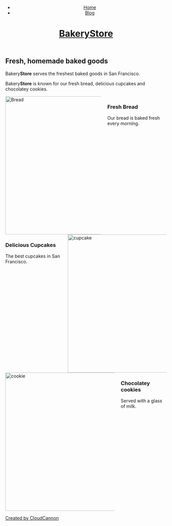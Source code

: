 <!doctype html>
<html lang="en">
  <head>
    <meta charset="utf-8">
    <title>Home Page</title>
    <link rel="stylesheet" href="/css/style.css">
    <link rel="stylesheet" href="http://fonts.googleapis.com/css?family=Source+Sans+Pro:200,300,400,700" media="all">
  </head>
  <body>
    <header>
      <div class="container">
        <nav class="main-nav">
          <ul>
            <li><a href="/">Home</a></li>
            <li><a href="/blog.html">Blog</a></li>
          </ul>
        </nav>
        <h1><a href="/">Bakery<strong>Store</strong></a></h1>
      </div>
    </header>
    <div class="content">
      <section class="hero">
        <div class="small-container">
          <h2>Fresh, homemade baked goods</h2>
          <p class="sub-text">Bakery<strong>Store</strong> serves the freshest baked goods in San Francisco.</p>
        </div>
      </section>
      <div class="container">
        <p class="post-hero center-text spacing">Bakery<strong>Store</strong> is known for our fresh bread, delicious cupcakes and chocolatey cookies.</p>
      </div>
      <div class="container">
        <div class="columns spacing">
          <div class="column half">
            <img src="/images/bread.jpg" width="430" alt="Bread">
          </div>
          <div class="column half">
            <h3>Fresh Bread</h3>
            <p>Our bread is baked fresh every morning.</p>
          </div>
        </div>
        <div class="columns spacing">
          <div class="column half">
            <h3>Delicious Cupcakes</h3>
            <p>The best cupcakes in San Francisco.</p>
          </div>
          <div class="column half">
            <img src="/images/cupcake.jpg" width="430" alt="cupcake">
          </div>
        </div>
        <div class="columns spacing">
          <div class="column half">
            <img src="/images/cookie.jpg" width="430" alt="cookie">
          </div>
          <div class="column half">
            <h3>Chocolatey cookies</h3>
            <p>Served with a glass of milk.</p>
          </div>
        </div>
      </div>
    </div>
    <footer>
      <div class="container">
        <p class="center-text"> <a href="http://cloudcannon.com">Created by CloudCannon</a></p>
      </div>
    </footer>
  </body>
</html>
